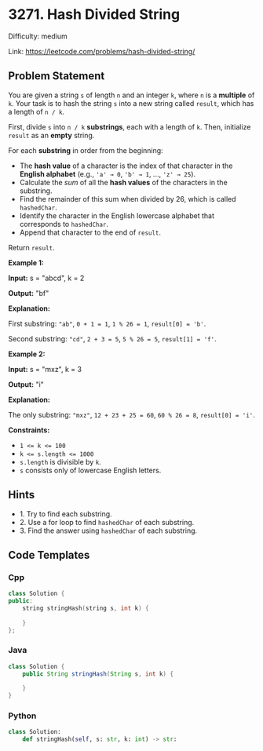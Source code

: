 # 3271. Hash Divided String

Difficulty: medium

Link: https://leetcode.com/problems/hash-divided-string/

## Problem Statement

You are given a string `s` of length `n` and an integer `k`, where `n` is a **multiple** of `k`. Your task is to hash the string `s` into a new string called `result`, which has a length of `n / k`.

First, divide `s` into `n / k` **substrings**, each with a length of `k`. Then, initialize `result` as an **empty** string.

For each **substring** in order from the beginning:

* The **hash value** of a character is the index of that character in the **English alphabet** (e.g., `'a' → 0`, `'b' → 1`, ..., `'z' → 25`).
* Calculate the *sum* of all the **hash values** of the characters in the substring.
* Find the remainder of this sum when divided by 26, which is called `hashedChar`.
* Identify the character in the English lowercase alphabet that corresponds to `hashedChar`.
* Append that character to the end of `result`.

Return `result`.

**Example 1:**

**Input:** s \= "abcd", k \= 2

**Output:** "bf"

**Explanation:**

First substring: `"ab"`, `0 + 1 = 1`, `1 % 26 = 1`, `result[0] = 'b'`.

Second substring: `"cd"`, `2 + 3 = 5`, `5 % 26 = 5`, `result[1] = 'f'`.

**Example 2:**

**Input:** s \= "mxz", k \= 3

**Output:** "i"

**Explanation:**

The only substring: `"mxz"`, `12 + 23 + 25 = 60`, `60 % 26 = 8`, `result[0] = 'i'`.

**Constraints:**

* `1 <= k <= 100`
* `k <= s.length <= 1000`
* `s.length` is divisible by `k`.
* `s` consists only of lowercase English letters.

## Hints

- 1\. Try to find each substring.
- 2\. Use a for loop to find `hashedChar` of each substring.
- 3\. Find the answer using `hashedChar` of each substring.

## Code Templates

### Cpp
```cpp
class Solution {
public:
    string stringHash(string s, int k) {
        
    }
};
```

### Java
```java
class Solution {
    public String stringHash(String s, int k) {
        
    }
}
```

### Python
```python
class Solution:
    def stringHash(self, s: str, k: int) -> str:
        
```

